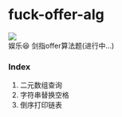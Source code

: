 # fuck-offer-alg
![](https://img.shields.io/badge/czdpzc-alg-orange.svg)  
娱乐:satisfied: 剑指offer算法题(进行中...)  

### Index  
1. 二元数组查询  
2. 字符串替换空格  
3. 倒序打印链表  
